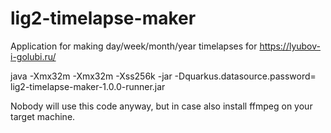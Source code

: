 # lig2-timelapse-maker
Application for making day/week/month/year timelapses for https://lyubov-i-golubi.ru/

java -Xmx32m -Xmx32m -Xss256k -jar -Dquarkus.datasource.password=<replace> lig2-timelapse-maker-1.0.0-runner.jar

Nobody will use this code anyway, but in case also install ffmpeg on your target machine.